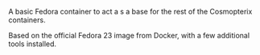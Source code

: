 A basic Fedora container to act a s a base for the rest of the Cosmopterix containers.

Based on the official Fedora 23 image from Docker,
with a few additional tools installed.


